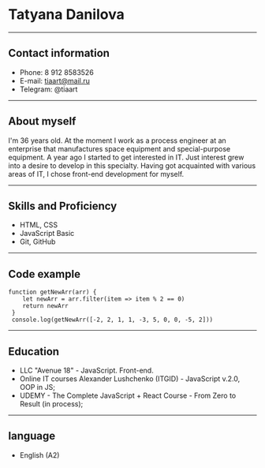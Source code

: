 # Tatyana Danilova
***
## Contact information

- Phone: 8 912 8583526
- E-mail: tiaart@mail.ru
- Telegram: @tiaart
***
## About myself
I'm 36 years old. At the moment I work as a process engineer at an enterprise that manufactures space equipment and special-purpose equipment. A year ago I started to get interested in IT. Just interest grew into a desire to develop in this specialty. Having got acquainted with various areas of IT, I chose front-end development for myself.
***
## Skills and Proficiency

- HTML, CSS
- JavaScript Basic
- Git, GitHub
***
## Code example
```
function getNewArr(arr) {
    let newArr = arr.filter(item => item % 2 == 0)
    return newArr
 }
 console.log(getNewArr([-2, 2, 1, 1, -3, 5, 0, 0, -5, 2]))
```
***
## Education
- LLC "Avenue 18" - JavaScript. Front-end. 
- Online IT courses Alexander Lushchenko (ITGID) - JavaScript v.2.0, OOP in JS;
- UDEMY - The Complete JavaScript + React Course - From Zero to Result (in process);
***
## language
- English (A2)
    
